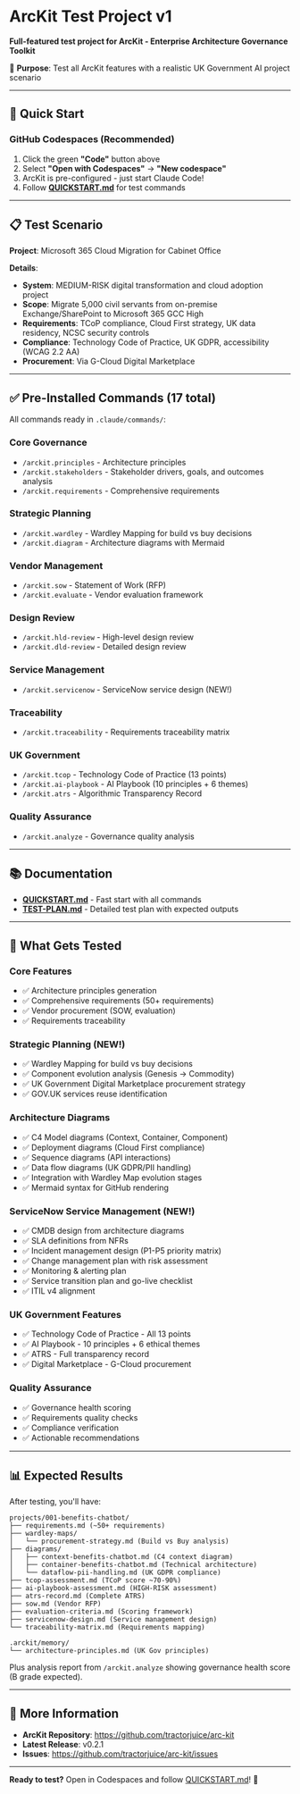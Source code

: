 # ArcKit Test Project v1

**Full-featured test project for ArcKit - Enterprise Architecture Governance Toolkit**

🎯 **Purpose**: Test all ArcKit features with a realistic UK Government AI project scenario

---

## 🚀 Quick Start

### GitHub Codespaces (Recommended)

1. Click the green **"Code"** button above
2. Select **"Open with Codespaces"** → **"New codespace"**
3. ArcKit is pre-configured - just start Claude Code!
4. Follow **[QUICKSTART.md](QUICKSTART.md)** for test commands

---

## 📋 Test Scenario

**Project**: Microsoft 365 Cloud Migration for Cabinet Office

**Details**:
- **System**: MEDIUM-RISK digital transformation and cloud adoption project
- **Scope**: Migrate 5,000 civil servants from on-premise Exchange/SharePoint to Microsoft 365 GCC High
- **Requirements**: TCoP compliance, Cloud First strategy, UK data residency, NCSC security controls
- **Compliance**: Technology Code of Practice, UK GDPR, accessibility (WCAG 2.2 AA)
- **Procurement**: Via G-Cloud Digital Marketplace

---

## ✅ Pre-Installed Commands (17 total)

All commands ready in `.claude/commands/`:

### Core Governance
- `/arckit.principles` - Architecture principles
- `/arckit.stakeholders` - Stakeholder drivers, goals, and outcomes analysis
- `/arckit.requirements` - Comprehensive requirements

### Strategic Planning
- `/arckit.wardley` - Wardley Mapping for build vs buy decisions
- `/arckit.diagram` - Architecture diagrams with Mermaid

### Vendor Management
- `/arckit.sow` - Statement of Work (RFP)
- `/arckit.evaluate` - Vendor evaluation framework

### Design Review
- `/arckit.hld-review` - High-level design review
- `/arckit.dld-review` - Detailed design review

### Service Management
- `/arckit.servicenow` - ServiceNow service design (NEW!)

### Traceability
- `/arckit.traceability` - Requirements traceability matrix

### UK Government
- `/arckit.tcop` - Technology Code of Practice (13 points)
- `/arckit.ai-playbook` - AI Playbook (10 principles + 6 themes)
- `/arckit.atrs` - Algorithmic Transparency Record

### Quality Assurance
- `/arckit.analyze` - Governance quality analysis

---

## 📚 Documentation

- **[QUICKSTART.md](QUICKSTART.md)** - Fast start with all commands
- **[TEST-PLAN.md](TEST-PLAN.md)** - Detailed test plan with expected outputs

---

## 🎯 What Gets Tested

### Core Features
- ✅ Architecture principles generation
- ✅ Comprehensive requirements (50+ requirements)
- ✅ Vendor procurement (SOW, evaluation)
- ✅ Requirements traceability

### Strategic Planning (NEW!)
- ✅ Wardley Mapping for build vs buy decisions
- ✅ Component evolution analysis (Genesis → Commodity)
- ✅ UK Government Digital Marketplace procurement strategy
- ✅ GOV.UK services reuse identification

### Architecture Diagrams
- ✅ C4 Model diagrams (Context, Container, Component)
- ✅ Deployment diagrams (Cloud First compliance)
- ✅ Sequence diagrams (API interactions)
- ✅ Data flow diagrams (UK GDPR/PII handling)
- ✅ Integration with Wardley Map evolution stages
- ✅ Mermaid syntax for GitHub rendering

### ServiceNow Service Management (NEW!)
- ✅ CMDB design from architecture diagrams
- ✅ SLA definitions from NFRs
- ✅ Incident management design (P1-P5 priority matrix)
- ✅ Change management plan with risk assessment
- ✅ Monitoring & alerting plan
- ✅ Service transition plan and go-live checklist
- ✅ ITIL v4 alignment

### UK Government Features
- ✅ Technology Code of Practice - All 13 points
- ✅ AI Playbook - 10 principles + 6 ethical themes
- ✅ ATRS - Full transparency record
- ✅ Digital Marketplace - G-Cloud procurement

### Quality Assurance
- ✅ Governance health scoring
- ✅ Requirements quality checks
- ✅ Compliance verification
- ✅ Actionable recommendations

---

## 📊 Expected Results

After testing, you'll have:

```
projects/001-benefits-chatbot/
├── requirements.md (~50+ requirements)
├── wardley-maps/
│   └── procurement-strategy.md (Build vs Buy analysis)
├── diagrams/
│   ├── context-benefits-chatbot.md (C4 context diagram)
│   ├── container-benefits-chatbot.md (Technical architecture)
│   └── dataflow-pii-handling.md (UK GDPR compliance)
├── tcop-assessment.md (TCoP score ~70-90%)
├── ai-playbook-assessment.md (HIGH-RISK assessment)
├── atrs-record.md (Complete ATRS)
├── sow.md (Vendor RFP)
├── evaluation-criteria.md (Scoring framework)
├── servicenow-design.md (Service management design)
└── traceability-matrix.md (Requirements mapping)

.arckit/memory/
└── architecture-principles.md (UK Gov principles)
```

Plus analysis report from `/arckit.analyze` showing governance health score (B grade expected).

---

## 📖 More Information

- **ArcKit Repository**: https://github.com/tractorjuice/arc-kit
- **Latest Release**: v0.2.1
- **Issues**: https://github.com/tractorjuice/arc-kit/issues

---

**Ready to test?** Open in Codespaces and follow [QUICKSTART.md](QUICKSTART.md)! 🚀
